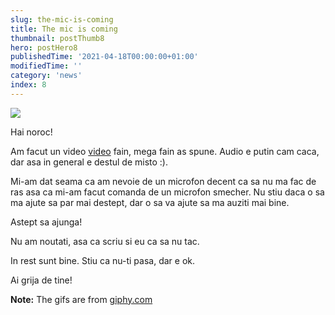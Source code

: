 ```yaml
---
slug: the-mic-is-coming
title: The mic is coming
thumbnail: postThumb8
hero: postHero8
publishedTime: '2021-04-18T00:00:00+01:00'
modifiedTime: ''
category: 'news'
index: 8
---
```


<img class="c-giphy" src="https://media.giphy.com/media/icUEIrjnUuFCWDxFpU/giphy.gif" />

Hai noroc!

Am facut un video <a href="https://www.youtube.com/watch?v=CqrFAnOBC1M" target="_blank" rel="noreferrer">video</a> fain, mega fain as spune. Audio e putin cam caca, dar asa in general e destul de misto :).

Mi-am dat seama ca am nevoie de un microfon decent ca sa nu ma fac de ras asa ca mi-am facut comanda de un microfon smecher. Nu stiu daca o sa ma ajute sa par mai destept, dar o sa va ajute sa ma auziti mai bine.

Astept sa ajunga!

Nu am noutati, asa ca scriu si eu ca sa nu tac.

In rest sunt bine. Stiu ca nu-ti pasa, dar e ok.

Ai grija de tine!

**Note:** The gifs are from <a href="https://giphy.com" target="_blank" rel="noreferrer">giphy.com</a>
